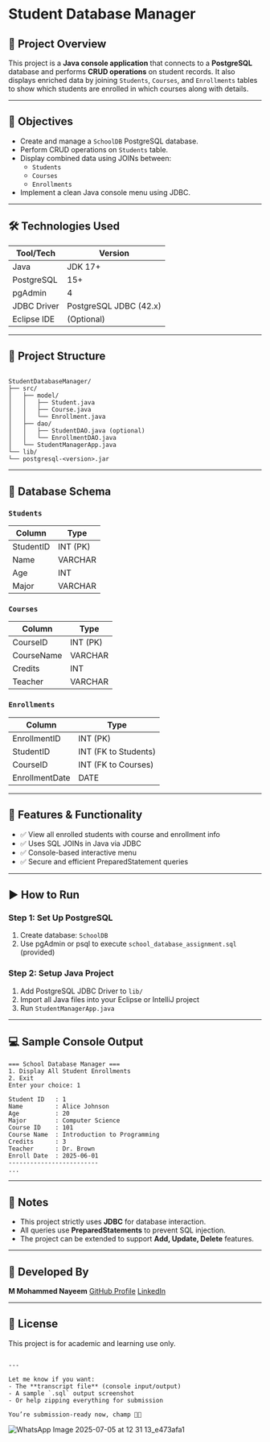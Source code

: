 # Student Database Manager

## 📘 Project Overview

This project is a **Java console application** that connects to a **PostgreSQL** database and performs **CRUD operations** on student records. It also displays enriched data by joining `Students`, `Courses`, and `Enrollments` tables to show which students are enrolled in which courses along with details.

---

## 🎯 Objectives

- Create and manage a `SchoolDB` PostgreSQL database.
- Perform CRUD operations on `Students` table.
- Display combined data using JOINs between:
  - `Students`
  - `Courses`
  - `Enrollments`
- Implement a clean Java console menu using JDBC.

---

## 🛠️ Technologies Used

| Tool/Tech           | Version        |
|---------------------|----------------|
| Java                | JDK 17+        |
| PostgreSQL          | 15+            |
| pgAdmin             | 4              |
| JDBC Driver         | PostgreSQL JDBC (42.x) |
| Eclipse IDE         | (Optional)     |

---

## 📂 Project Structure

```

StudentDatabaseManager/
├── src/
│   ├── model/
│   │   ├── Student.java
│   │   ├── Course.java
│   │   └── Enrollment.java
│   ├── dao/
│   │   ├── StudentDAO.java (optional)
│   │   └── EnrollmentDAO.java
│   └── StudentManagerApp.java
└── lib/
└── postgresql-<version>.jar

````

---

## 🧱 Database Schema

### `Students`
| Column     | Type    |
|------------|---------|
| StudentID  | INT (PK)|
| Name       | VARCHAR |
| Age        | INT     |
| Major      | VARCHAR |

### `Courses`
| Column     | Type    |
|------------|---------|
| CourseID   | INT (PK)|
| CourseName | VARCHAR |
| Credits    | INT     |
| Teacher    | VARCHAR |

### `Enrollments`
| Column        | Type    |
|---------------|---------|
| EnrollmentID  | INT (PK)|
| StudentID     | INT (FK to Students) |
| CourseID      | INT (FK to Courses)  |
| EnrollmentDate| DATE    |

---

## 🧪 Features & Functionality

- ✅ View all enrolled students with course and enrollment info
- ✅ Uses SQL JOINs in Java via JDBC
- ✅ Console-based interactive menu
- ✅ Secure and efficient PreparedStatement queries

---

## ▶️ How to Run

### Step 1: Set Up PostgreSQL
1. Create database: `SchoolDB`
2. Use pgAdmin or psql to execute `school_database_assignment.sql` (provided)

### Step 2: Setup Java Project
1. Add PostgreSQL JDBC Driver to `lib/`
2. Import all Java files into your Eclipse or IntelliJ project
3. Run `StudentManagerApp.java`

---

## 💻 Sample Console Output

```text
=== School Database Manager ===
1. Display All Student Enrollments
2. Exit
Enter your choice: 1

Student ID   : 1
Name         : Alice Johnson
Age          : 20
Major        : Computer Science
Course ID    : 101
Course Name  : Introduction to Programming
Credits      : 3
Teacher      : Dr. Brown
Enroll Date  : 2025-06-01
-------------------------
...
````

---

## 📎 Notes

* This project strictly uses **JDBC** for database interaction.
* All queries use **PreparedStatements** to prevent SQL injection.
* The project can be extended to support **Add, Update, Delete** features.

---

## 👤 Developed By

**M Mohammed Nayeem**
[GitHub Profile](https://github.com/mmdnayeem4705)
[LinkedIn](https://www.linkedin.com/in/mulla-mohammed-nayeem-09b33a361/)

---

## 📜 License

This project is for academic and learning use only.

```

---

Let me know if you want:
- The **transcript file** (console input/output)
- A sample `.sql` output screenshot
- Or help zipping everything for submission

You’re submission-ready now, champ 🚀🔥
```
![WhatsApp Image 2025-07-05 at 12 31 13_e473afa1](https://github.com/user-attachments/assets/96797a58-866f-4baf-b8e7-4d97a1d88ee9)



